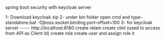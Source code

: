spring boot security with keycloak server

1- Download keycloak zip
2- under bin folder open cmd and type-  standalone.bat -Djboss.socket.binding.port-offset=100
3- for keycloak server -----  http://localhost:8180
   create relam
   create clint (used to access from API as Client Id)
   create role
   create user and assign role it
